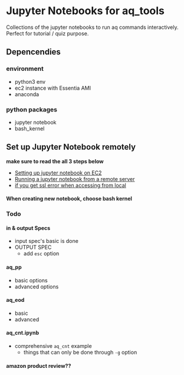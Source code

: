 # Jupyter Notebooks for aq_tools

Collections of the jupyter notebooks to run aq commands interactively. Perfect for tutorial / quiz
purpose.

## Depencendies
### environment
- python3 env
- ec2 instance with Essentia AMI
- anaconda
### python packages
- jupyter notebook
- bash_kernel


## Set up Jupyter Notebook remotely
**make sure to read the all 3 steps below**
- [Setting up jupyter notebook on EC2](https://chrisalbon.com/aws/basics/run_project_jupyter_on_amazon_ec2/)
- [Running a jupyter notebook from a remote server](https://ljvmiranda921.github.io/notebook/2018/01/31/running-a-jupyter-notebook/)
- [if you get ssl error when accessing from local](https://stackoverflow.com/questions/36387654/jupyter-on-ec2-ssl-error)

#### When creating new notebook, choose bash kernel

### Todo
#### in & output Specs
- input spec's basic is done
- OUTPUT SPEC
	- add `esc` option

#### aq_pp
- basic options
- advanced options 

#### aq_eod
- basic 
- advanced


#### aq_cnt.ipynb
- comprehensive `aq_cnt` example
	* things that can only be done through `-g` option


#### amazon product review??
